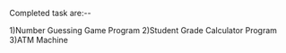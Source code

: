 Completed task are:--

1)Number Guessing Game Program 
2)Student Grade Calculator Program
3)ATM Machine
